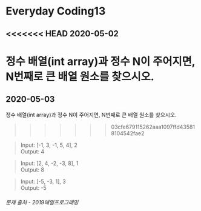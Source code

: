 Everyday Coding13
=================
<<<<<<< HEAD
2020-05-02
----------

정수 배열(int array)과 정수 N이 주어지면, N번째로 큰 배열 원소를 찾으시오. 
=======
2020-05-03
----------

정수 배열(int array)과 정수 N이 주어지면, N번째로 큰 배열 원소를 찾으시오.  
>>>>>>> 03cfe679115262aaa1097ffd435818104542fae2

> Input: [-1, 3, -1, 5, 4], 2  
  Output: 4

> Input: [2, 4, -2, -3, 8], 1  
  Output: 8

> Input: [-5, -3, 1], 3  
  Output: -5

###### *문제 출처 - 2019매일프로그래밍*